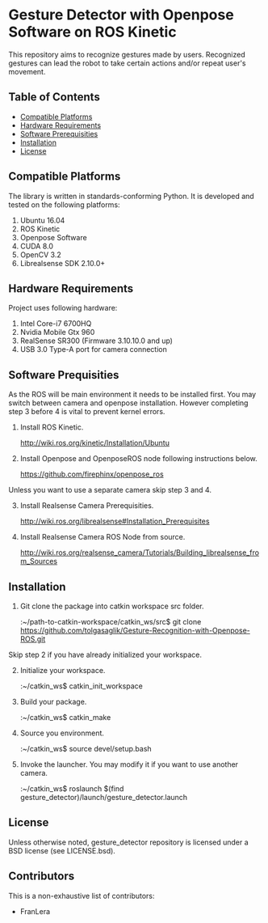 # Gesture Detector with Openpose Software on ROS Kinetic

This repository aims to recognize gestures made by users. Recognized gestures can lead the robot to take certain actions and/or repeat user's movement.

## Table of Contents
* [Compatible Platforms](#compatible-platforms)
* [Hardware Requirements](#hardware-requirements)
* [Software Prerequisities](#software-prerequisities)
* [Installation](#installation)
* [License](#license)


## Compatible Platforms

The library is written in standards-conforming Python. It is developed and tested on the following platforms:

1. Ubuntu 16.04
2. ROS Kinetic
3. Openpose Software
4. CUDA 8.0
5. OpenCV 3.2
6. Librealsense SDK 2.10.0+


## Hardware Requirements
Project uses following hardware:

1. Intel Core-i7 6700HQ
2. Nvidia Mobile Gtx 960
3. RealSense SR300 (Firmware 3.10.10.0 and up)
4. USB 3.0 Type-A port for camera connection


## Software Prequisities

As the ROS will be main environment it needs to be installed first. You may switch between camera and openpose installation. However completing step 3 before 4 is vital to prevent kernel errors.

1. Install ROS Kinetic. 
    
    http://wiki.ros.org/kinetic/Installation/Ubuntu

2. Install Openpose and OpenposeROS node following instructions below.

    https://github.com/firephinx/openpose_ros

Unless you want to use a separate camera skip step 3 and 4.

3. Install Realsense Camera Prerequisities. 
    
    http://wiki.ros.org/librealsense#Installation_Prerequisites

4. Install Realsense Camera ROS Node from source.

    http://wiki.ros.org/realsense_camera/Tutorials/Building_librealsense_from_Sources

## Installation

1. Git clone the package into catkin workspace src folder.

    :~/path-to-catkin-workspace/catkin_ws/src$ git clone https://github.com/tolgasaglik/Gesture-Recognition-with-Openpose-ROS.git

Skip step 2 if you have already initialized your workspace.

2. Initialize your workspace.

    :~/catkin_ws$ catkin_init_workspace 

3. Build your package.

    :~/catkin_ws$ catkin_make

4. Source you environment.

    :~/catkin_ws$ source devel/setup.bash

5. Invoke the launcher. You may modify it if you want to use another camera.

    :~/catkin_ws$ roslaunch $(find gesture_detector)/launch/gesture_detector.launch

## License

Unless otherwise noted, gesture_detector repository is licensed under a BSD license (see LICENSE.bsd).

## Contributors

This is a non-exhaustive list of contributors:

* FranLera
